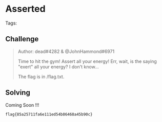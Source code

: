 # Asserted 

Tags:

## Challenge

>Author: dead#4282 & @JohnHammond#6971
>
>Time to hit the gym! Assert all your energy! Err, wait, is the saying "exert" all your energy? I don't know...
>
>The flag is in /flag.txt.


## Solving
Coming Soon !!!

`flag{85a25711fa6e111ed54b86468a45b90c}`
